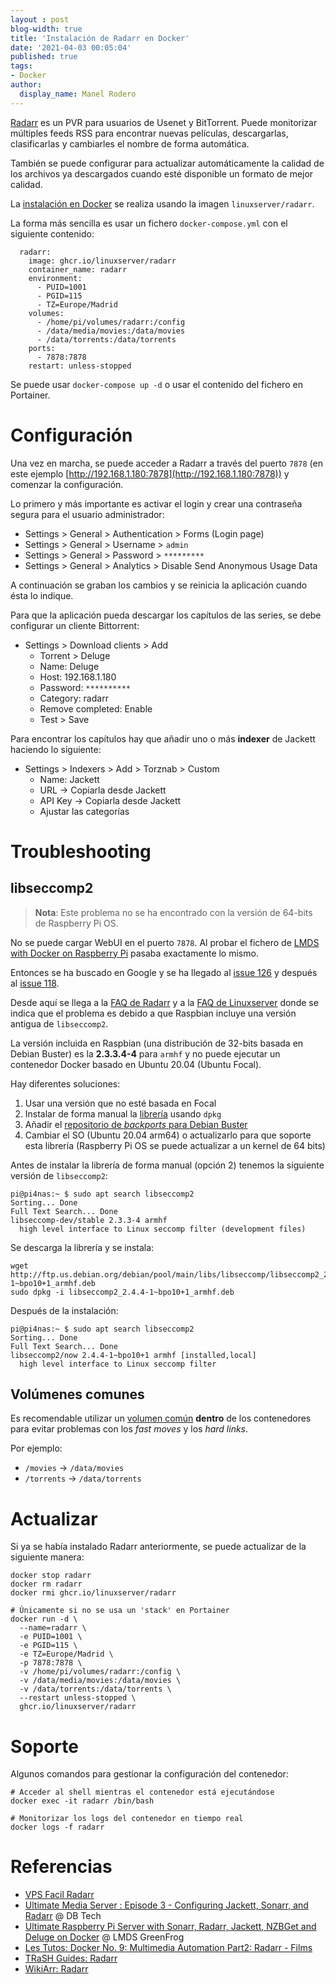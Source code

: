 ```yaml
---
layout : post
blog-width: true
title: 'Instalación de Radarr en Docker'
date: '2021-04-03 00:05:04'
published: true
tags:
- Docker
author:
  display_name: Manel Rodero
---
```


[Radarr](https://radarr.video/) es un PVR para usuarios de Usenet y BitTorrent. Puede monitorizar múltiples feeds RSS para encontrar nuevas películas, descargarlas, clasificarlas y cambiarles el nombre de forma automática.

También se puede configurar para actualizar automáticamente la calidad de los archivos ya descargados cuando esté disponible un formato de mejor calidad.

La [instalación en Docker](https://hub.docker.com/r/linuxserver/radarr) se realiza usando la imagen `linuxserver/radarr`.

La forma más sencilla es usar un fichero `docker-compose.yml` con el siguiente contenido:

```
  radarr:
    image: ghcr.io/linuxserver/radarr
    container_name: radarr
    environment:
      - PUID=1001
      - PGID=115
      - TZ=Europe/Madrid
    volumes:
      - /home/pi/volumes/radarr:/config
      - /data/media/movies:/data/movies
      - /data/torrents:/data/torrents
    ports:
      - 7878:7878
    restart: unless-stopped
```

Se puede usar `docker-compose up -d` o usar el contenido del fichero en Portainer.

# Configuración

Una vez en marcha, se puede acceder a Radarr a través del puerto `7878` (en este ejemplo [http://192.168.1.180:7878](http://192.168.1.180:7878)) y comenzar la configuración.

Lo primero y más importante es activar el login y crear una contraseña segura para el usuario administrador:

* Settings > General > Authentication > Forms (Login page)
* Settings > General > Username > `admin`
* Settings > General > Password > `*********`
* Settings > General > Analytics > Disable Send Anonymous Usage Data

A continuación se graban los cambios y se reinicia la aplicación cuando ésta lo indique.

Para que la aplicación pueda descargar los capítulos de las series, se debe configurar un cliente Bittorrent:

* Settings > Download clients > Add
  * Torrent > Deluge
  * Name: Deluge
  * Host: 192.168.1.180
  * Password: `**********`
  * Category: radarr
  * Remove completed: Enable
  * Test > Save

Para encontrar los capítulos hay que añadir uno o más **indexer** de Jackett haciendo lo siguiente:

* Settings > Indexers > Add > Torznab > Custom
  * Name: Jackett
  * URL &rarr; Copiarla desde Jackett
  * API Key &rarr; Copiarla desde Jackett
  * Ajustar las categorías

# Troubleshooting

## libseccomp2

> **Nota**: Este problema no se ha encontrado con la versión de 64-bits de Raspberry Pi OS.

No se puede cargar WebUI en el puerto `7878`. Al probar el fichero de [LMDS with Docker on Raspberry Pi](https://greenfrognest.com/lmdsondocker.php) pasaba exactamente lo mismo.

Entonces se ha buscado en Google y se ha llegado al [issue 126](https://github.com/linuxserver/docker-radarr/issues/126) y después al [issue 118](https://github.com/linuxserver/docker-radarr/issues/118).

Desde aquí se llega a la [FAQ de Radarr](https://wiki.servarr.com/Radarr_FAQ#I_am_using_a_Pi_and_Raspbian_and_Radarr_will_not_launch) y a la [FAQ de Linuxserver](https://docs.linuxserver.io/faq#my-host-is-incompatible-with-images-based-on-ubuntu-focal) donde se indica que el problema es debido a que Raspbian incluye una versión antigua de `libseccomp2`.

La versión incluida en Raspbian (una distribución de 32-bits basada en Debian Buster) es la **2.3.3.4-4** para `armhf` y no puede ejecutar un contenedor Docker basado en Ubuntu 20.04 (Ubuntu Focal).

Hay diferentes soluciones:

1. Usar una versión que no esté basada en Focal
2. Instalar de forma manual la [librería](http://ftp.us.debian.org/debian/pool/main/libs/libseccomp) usando `dpkg`
3. Añadir el [repositorio de _backports_ para Debian Buster](https://github.com/linuxserver/docker-jellyfin/issues/71#issuecomment-733621693)
4. Cambiar el SO (Ubuntu 20.04 arm64) o actualizarlo para que soporte esta librería (Raspberry Pi OS se puede actualizar a un kernel de 64 bits)

Antes de instalar la librería de forma manual (opción 2) tenemos la siguiente versión de `libseccomp2`:

```
pi@pi4nas:~ $ sudo apt search libseccomp2
Sorting... Done
Full Text Search... Done
libseccomp-dev/stable 2.3.3-4 armhf
  high level interface to Linux seccomp filter (development files)
```

Se descarga la librería y se instala:

```
wget http://ftp.us.debian.org/debian/pool/main/libs/libseccomp/libseccomp2_2.4.4-1~bpo10+1_armhf.deb
sudo dpkg -i libseccomp2_2.4.4-1~bpo10+1_armhf.deb
```

Después de la instalación:

```
pi@pi4nas:~ $ sudo apt search libseccomp2
Sorting... Done
Full Text Search... Done
libseccomp2/now 2.4.4-1~bpo10+1 armhf [installed,local]
  high level interface to Linux seccomp filter

```

## Volúmenes comunes

Es recomendable utilizar un [volumen común](https://radarr.video/#downloads-v3-docker) **dentro** de los contenedores para evitar problemas con los _fast moves_ y los _hard links_.

Por ejemplo:

* `/movies` &rarr; `/data/movies`
* `/torrents` &rarr; `/data/torrents`

# Actualizar

Si ya se había instalado Radarr anteriormente, se puede actualizar de la siguiente manera:

```
docker stop radarr
docker rm radarr
docker rmi ghcr.io/linuxserver/radarr

# Únicamente si no se usa un 'stack' en Portainer
docker run -d \
  --name=radarr \
  -e PUID=1001 \
  -e PGID=115 \
  -e TZ=Europe/Madrid \
  -p 7878:7878 \
  -v /home/pi/volumes/radarr:/config \
  -v /data/media/movies:/data/movies \
  -v /data/torrents:/data/torrents \  
  --restart unless-stopped \
  ghcr.io/linuxserver/radarr
```

# Soporte

Algunos comandos para gestionar la configuración del contenedor:

```
# Acceder al shell mientras el contenedor está ejecutándose
docker exec -it radarr /bin/bash

# Monitorizar los logs del contenedor en tiempo real
docker logs -f radarr
```

# Referencias

* [VPS Facil Radarr](https://vpsfacil.es/radarr/)
* [Ultimate Media Server : Episode 3 - Configuring Jackett, Sonarr, and Radarr](https://youtu.be/uvc4TnhVecA) @ DB Tech
* [Ultimate Raspberry Pi Server with Sonarr, Radarr, Jackett, NZBGet and Deluge on Docker](https://www.youtube.com/watch?v=oLxsSQIqOMw) @ LMDS GreenFrog
* [Les Tutos: Docker No. 9: Multimedia Automation Part2: Radarr - Films](https://www.youtube.com/watch?v=wwZ7o-eLvZg)
* [TRaSH Guides: Radarr](https://trash-guides.info/Radarr/)
* [WikiArr: Radarr](https://wiki.servarr.com/radarr)
